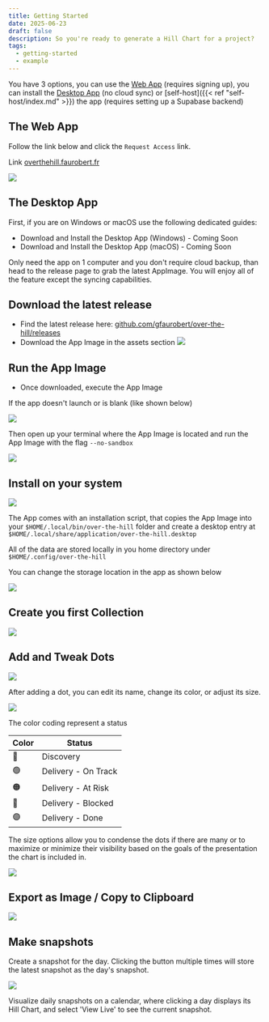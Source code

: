 ```yaml
---
title: Getting Started
date: 2025-06-23
draft: false
description: So you're ready to generate a Hill Chart for a project?
tags:
  - getting-started
  - example
---
```


You have 3 options, you can use the [Web App](#the-web-app) (requires signing up), you can install the [Desktop App](#the-desktop-app) (no cloud sync) or [self-host]({{< ref "self-host/index.md" >}}) the app (requires setting up a Supabase backend)
## The Web App
Follow the link below and click the `Request Access` link.

Link [overthehill.faurobert.fr](https://overthehill.faurobert.fr)

![](images/index-3.png)
## The Desktop App
First, if you are on Windows or macOS use the following dedicated guides:
- Download and Install the Desktop App (Windows) - Coming Soon
- Download and Install the Desktop App (macOS) - Coming Soon

Only need the app on 1 computer and you don't require cloud backup, than head to the release page to grab the latest AppImage. You will enjoy all of the feature except the syncing capabilities.

## Download the latest release
- Find the latest release here: [github.com/gfaurobert/over-the-hill/releases](https://github.com/gfaurobert/over-the-hill/releases)
- Download the App Image in the assets section
![](images/Pasted-image-20250623171349.png)
## Run the App Image
- Once downloaded, execute the App Image

If the app doesn't launch or is blank (like shown below)

![](images/index.png)

Then open up your terminal where the App Image is located and run the App Image with the flag `--no-sandbox`

![](images/index-1.png)

## Install on your system

![](images/index-4.png)

The App comes with an installation script, that copies the App Image into your `$HOME/.local/bin/over-the-hill` folder and create a desktop entry at `$HOME/.local/share/application/over-the-hill.desktop`

All of the data are stored locally in you home directory under `$HOME/.config/over-the-hill`

You can change the storage location in the app as shown below

![](images/index-5.png)
## Create you first Collection

![](images/index-6.png)

## Add and Tweak Dots

![](images/index-7.png)

After adding a dot, you can edit its name, change its color, or adjust its size.

![](images/index-8.png)

The color coding represent a status

| Color | Status              |
| ----- | ------------------- |
| 🔵    | Discovery           |
| 🟢    | Delivery - On Track |
| 🟠    | Delivery - At Risk  |
| 🔴    | Delivery - Blocked  |
| 🟣    | Delivery - Done     |

The size options allow you to condense the dots if there are many or to maximize or minimize their visibility based on the goals of the presentation the chart is included in.

![](images/index-9.png)
## Export as Image / Copy to Clipboard

![](images/index-10.png)

## Make snapshots

Create a snapshot for the day. Clicking the button multiple times will store the latest snapshot as the day's snapshot.

![](images/index-11.png)

Visualize daily snapshots on a calendar, where clicking a day displays its Hill Chart, and select 'View Live' to see the current snapshot.
